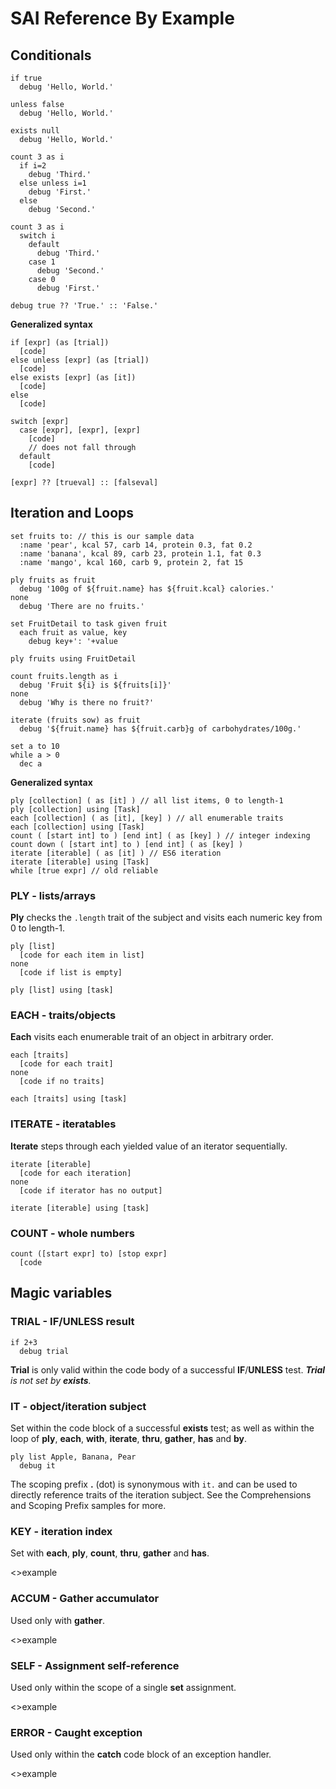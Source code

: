 
# SAI Reference By Example

## Conditionals

	if true
	  debug 'Hello, World.'

	unless false
	  debug 'Hello, World.'

	exists null
	  debug 'Hello, World.'

	count 3 as i
	  if i=2
	    debug 'Third.'
	  else unless i=1
	    debug 'First.'
	  else
	    debug 'Second.'

	count 3 as i
	  switch i
	    default
	      debug 'Third.'
	    case 1
	      debug 'Second.'
	    case 0
	      debug 'First.'

	debug true ?? 'True.' :: 'False.' 

**Generalized syntax**

	if [expr] (as [trial])
	  [code]
	else unless [expr] (as [trial])
	  [code]
	else exists [expr] (as [it])
	  [code]
	else
	  [code]
	 
	switch [expr]
	  case [expr], [expr], [expr]
	    [code] 
	    // does not fall through
	  default
	    [code]
	 
	[expr] ?? [trueval] :: [falseval]

## Iteration and Loops

	set fruits to: // this is our sample data
	  :name 'pear', kcal 57, carb 14, protein 0.3, fat 0.2
	  :name 'banana', kcal 89, carb 23, protein 1.1, fat 0.3
	  :name 'mango', kcal 160, carb 9, protein 2, fat 15 

	ply fruits as fruit
	  debug '100g of ${fruit.name} has ${fruit.kcal} calories.'
	none
	  debug 'There are no fruits.'

	set FruitDetail to task given fruit
	  each fruit as value, key
	    debug key+': '+value
	
	ply fruits using FruitDetail

	count fruits.length as i
	  debug 'Fruit ${i} is ${fruits[i]}'
	none
	  debug 'Why is there no fruit?'

	iterate (fruits sow) as fruit
	  debug '${fruit.name} has ${fruit.carb}g of carbohydrates/100g.'

	set a to 10
	while a > 0
	  dec a
 
**Generalized syntax**

	ply [collection] ( as [it] ) // all list items, 0 to length-1
	ply [collection] using [Task]
	each [collection] ( as [it], [key] ) // all enumerable traits
	each [collection] using [Task]
	count ( [start int] to ) [end int] ( as [key] ) // integer indexing
	count down ( [start int] to ) [end int] ( as [key] )
	iterate [iterable] ( as [it] ) // ES6 iteration
	iterate [iterable] using [Task]
	while [true expr] // old reliable

### PLY - lists/arrays

**Ply** checks the `.length` trait of the subject and visits each numeric key from 0 to length-1.

	ply [list]
	  [code for each item in list]
	none 
	  [code if list is empty]
	
	ply [list] using [task]

### EACH - traits/objects

**Each** visits each enumerable trait of an object in arbitrary order.

	each [traits]
	  [code for each trait]
	none
	  [code if no traits]
	
	each [traits] using [task]

### ITERATE - iteratables

**Iterate** steps through each yielded value of an iterator sequentially.

	iterate [iterable]
	  [code for each iteration]
	none
	  [code if iterator has no output]
	
	iterate [iterable] using [task]

### COUNT - whole numbers

	count ([start expr] to) [stop expr]
	  [code 

## Magic variables

### TRIAL - IF/UNLESS result

	if 2+3
	  debug trial

**Trial** is only valid within the code body of a successful **IF**/**UNLESS** test. _**Trial** is not set by **exists**._

### IT - object/iteration subject

Set within the code block of a successful **exists** test; as well as within the loop of **ply**, **each**, **with**, **iterate**, **thru**, **gather**, **has** and **by**.

	ply list Apple, Banana, Pear
	  debug it

The scoping prefix **.** (dot) is synonymous with `it.` and can be used to directly reference traits of the iteration subject. See the Comprehensions and Scoping Prefix samples for more.

### KEY - iteration index

Set with **each**, **ply**, **count**, **thru**, **gather** and **has**.

\<\>example

### ACCUM - Gather accumulator

Used only with **gather**.

\<\>example

### SELF - Assignment self-reference

Used only within the scope of a single **set** assignment.

\<\>example

### ERROR - Caught exception

Used only within the **catch** code block of an exception handler.

\<\>example

